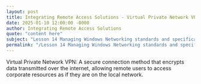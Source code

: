 ```yaml
---
layout: post
title: Integrating Remote Access Solutions - Virtual Private Network VPN
date: 2025-01-10 12:00:00 -0000
author: Integrating Remote Access Solutions
quote: "content here"
subject: "Lesson 14 Managing Windows Networking standards and specifications"
permalink: "/Lesson 14 Managing Windows Networking standards and specifications/Integrating Remote Access Solutions/Integrating Remote Access Solutions - Virtual Private Network VPN"
---
```


Virtual Private Network VPN: A secure connection method that encrypts data transmitted over the internet, allowing remote users to access corporate resources as if they are on the local network.
